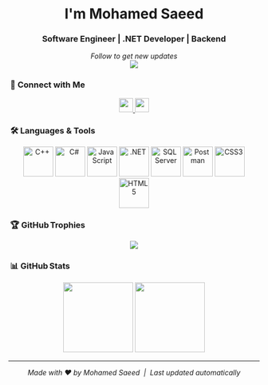 <!-- ==============================  HERO  ============================== -->
<h1 align="center">I'm Mohamed Saeed</h1>
<h3 align="center">Software Engineer | .NET Developer | Backend</h3>

<p align="center">
  <i>Follow to get new updates</i><br />
  <img src="https://komarev.com/ghpvc/?username=Mohamed3Said&label=Profile%20views&color=6f42c1&style=flat"/>
</p>

<!-- ==========================  CONNECT WITH ME  ======================== -->
###  &nbsp;📮 Connect with Me
<div align="center">
  <a href="https://www.linkedin.com/in/mohamed-saeed3" target="_blank">
    <img src="https://img.shields.io/static/v1?message=LinkedIn&logo=linkedin&label=&color=0A66C2&logoColor=white&style=for-the-badge" height="28"/>
  </a>
  <a href="mailto:mohamed.said.33480@gmail.com" target="_blank">
    <img src="https://img.shields.io/static/v1?message=Gmail&logo=gmail&label=&color=EA4335&logoColor=white&style=for-the-badge" height="28"/>
  </a>
</div>

<!-- ==========================  LANGUAGES & TOOLS  ===================== -->
### &nbsp;🛠️ Languages & Tools
<div align="center">
  <img src="https://cdn.jsdelivr.net/gh/devicons/devicon/icons/cplusplus/cplusplus-original.svg" height="60" alt="C++"/>
  <img src="https://cdn.jsdelivr.net/gh/devicons/devicon/icons/csharp/csharp-original.svg"   height="60" alt="C#"/>
  <img src="https://cdn.jsdelivr.net/gh/devicons/devicon/icons/javascript/javascript-original.svg" height="60" alt="JavaScript"/>
  <img src="https://cdn.jsdelivr.net/gh/devicons/devicon/icons/dot-net/dot-net-original.svg" height="60" alt=".NET"/>
  <img src="https://cdn.jsdelivr.net/gh/devicons/devicon/icons/sqlserver/sqlserver-original.svg" height="60" alt="SQL Server"/>
  <img src="https://cdn.jsdelivr.net/gh/devicons/devicon/icons/postman/postman-original.svg" height="60" alt="Postman"/>
  <img src="https://cdn.jsdelivr.net/gh/devicons/devicon/icons/css3/css3-original.svg" height="60" alt="CSS3"/>
  <img src="https://cdn.jsdelivr.net/gh/devicons/devicon/icons/html5/html5-original.svg" height="60" alt="HTML5"/>
</div>

<!-- ============================  TROPHIES  ============================ -->
### &nbsp;🏆 GitHub Trophies
<div align="center">
  <img src="https://github-profile-trophy.vercel.app/?username=Mohamed3Said&theme=dracula&row=1&column=-1&margin-w=10&margin-h=10"/>
</div>

<!-- ======================  STATS & LANG BREAKDOWN  ==================== -->
### &nbsp;📊 GitHub Stats
<div align="center">
  <img src="https://streak-stats.demolab.com?user=Mohamed3Said&theme=dracula&border_radius=5" height="140" />
  <img src="https://github-readme-stats.vercel.app/api/top-langs/?username=Mohamed3Said&layout=compact&theme=dracula&langs_count=10" height="140" />
</div>

---

<p align="center">
  <em>Made with ❤️ by Mohamed Saeed &nbsp;|&nbsp; Last updated automatically</em>
</p>

